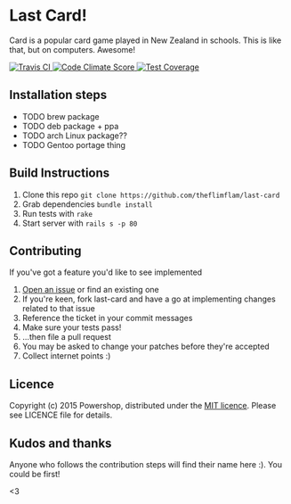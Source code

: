 Last Card!
========================================

Card is a popular card game played in New Zealand in schools. This is like
that, but on computers. Awesome!

[
  ![Travis CI](https://travis-ci.org/theflimflam/last-card.svg?branch=master)
](https://travis-ci.org/theflimflam/last-card)
[
  ![Code Climate Score](https://d3s6mut3hikguw.cloudfront.net/github/theflimflam/last-card/badges/gpa.svg) 
](https://codeclimate.com/github/theflimflam/last-card)
[
  ![Test Coverage](https://codeclimate.com/github/theflimflam/last-card/badges/coverage.svg)
](https://codeclimate.com/github/theflimflam/last-card/coverage)

Installation steps
----------------------------------------

* TODO brew package
* TODO deb package + ppa
* TODO arch Linux package??
* TODO Gentoo portage thing

Build Instructions
----------------------------------------

1. Clone this repo `git clone https://github.com/theflimflam/last-card`
2. Grab dependencies `bundle install`
3. Run tests with `rake`
4. Start server with `rails s -p 80`

Contributing
----------------------------------------

If you've got a feature you'd like to see implemented

1. [Open an issue][1] or find an existing one
2. If you're keen, fork last-card and have a go at implementing changes related to that issue
3. Reference the ticket in your commit messages
4. Make sure your tests pass!
5. ...then file a pull request
4. You may be asked to change your patches before they're accepted
5. Collect internet points :)

  [1]: https://github.com/theflimflam/last-card/issues

Licence
----------------------------------------

Copyright (c) 2015 Powershop, distributed under the
[MIT&nbsp;licence][2]. Please see LICENCE file
for details.

  [2]: https://en.wikipedia.org/wiki/MIT_License

Kudos and thanks
----------------------------------------

Anyone who follows the contribution steps will find their name here :). You
could be first!

<3
